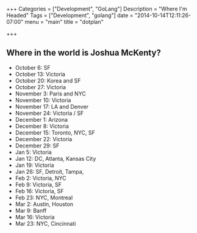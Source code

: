 +++
Categories = ["Development", "GoLang"]
Description = "Where I'm Headed"
Tags = ["Development", "golang"]
date = "2014-10-14T12:11:26-07:00"
menu = "main"
title = "dotplan"

+++

## Where in the world is Joshua McKenty?
 - October 6: SF
 - October 13: Victoria
 - October 20: Korea and SF
 - October 27: Victoria
 - November 3: Paris and NYC
 - November 10: Victoria
 - November 17: LA and Denver
 - November 24: Victoria / SF
 - December 1: Arizona
 - December 8: Victoria
 - December 15: Toronto, NYC, SF
 - December 22: Victoria
 - December 29: SF
 - Jan 5: Victoria
 - Jan 12: DC, Atlanta, Kansas City
 - Jan 19: Victoria
 - Jan 26: SF, Detroit, Tampa,
 - Feb 2: Victoria, NYC
 - Feb 9: Victoria, SF
 - Feb 16: Victoria, SF
 - Feb 23: NYC, Montreal
 - Mar 2: Austin, Houston
 - Mar 9: Banff
 - Mar 16: Victoria
 - Mar 23: NYC, Cincinnati
